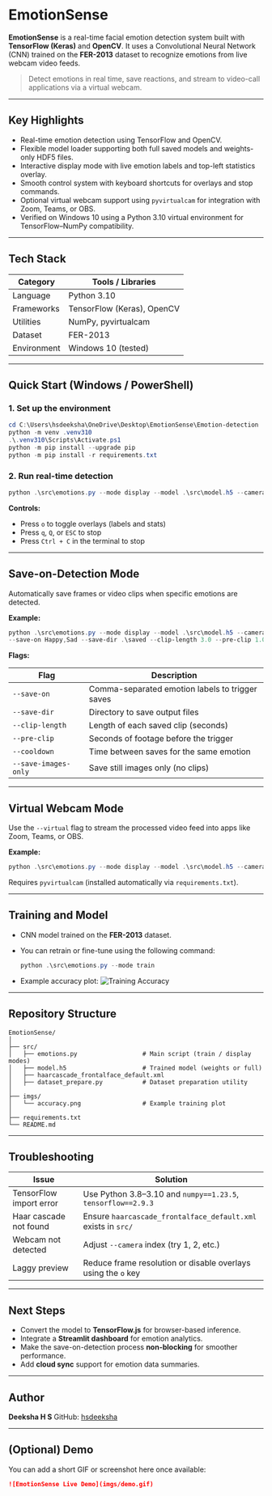 # EmotionSense

**EmotionSense** is a real-time facial emotion detection system built with **TensorFlow (Keras)** and **OpenCV**.
It uses a Convolutional Neural Network (CNN) trained on the **FER-2013** dataset to recognize emotions from live webcam video feeds.

> Detect emotions in real time, save reactions, and stream to video-call applications via a virtual webcam.

---

## Key Highlights

* Real-time emotion detection using TensorFlow and OpenCV.
* Flexible model loader supporting both full saved models and weights-only HDF5 files.
* Interactive display mode with live emotion labels and top-left statistics overlay.
* Smooth control system with keyboard shortcuts for overlays and stop commands.
* Optional virtual webcam support using `pyvirtualcam` for integration with Zoom, Teams, or OBS.
* Verified on Windows 10 using a Python 3.10 virtual environment for TensorFlow–NumPy compatibility.

---

## Tech Stack

| Category    | Tools / Libraries          |
| ----------- | -------------------------- |
| Language    | Python 3.10                |
| Frameworks  | TensorFlow (Keras), OpenCV |
| Utilities   | NumPy, pyvirtualcam        |
| Dataset     | FER-2013                   |
| Environment | Windows 10 (tested)        |

---

## Quick Start (Windows / PowerShell)

### 1. Set up the environment

```powershell
cd C:\Users\hsdeeksha\OneDrive\Desktop\EmotionSense\Emotion-detection
python -m venv .venv310
.\.venv310\Scripts\Activate.ps1
python -m pip install --upgrade pip
python -m pip install -r requirements.txt
```

### 2. Run real-time detection

```powershell
python .\src\emotions.py --mode display --model .\src\model.h5 --camera 0
```

**Controls:**

* Press `o` to toggle overlays (labels and stats)
* Press `q`, `Q`, or `ESC` to stop
* Press `Ctrl + C` in the terminal to stop

---

## Save-on-Detection Mode

Automatically save frames or video clips when specific emotions are detected.

**Example:**

```powershell
python .\src\emotions.py --mode display --model .\src\model.h5 --camera 0 ^
--save-on Happy,Sad --save-dir .\saved --clip-length 3.0 --pre-clip 1.0 --cooldown 5 --vcam-fps 10
```

**Flags:**

| Flag                 | Description                                     |
| -------------------- | ----------------------------------------------- |
| `--save-on`          | Comma-separated emotion labels to trigger saves |
| `--save-dir`         | Directory to save output files                  |
| `--clip-length`      | Length of each saved clip (seconds)             |
| `--pre-clip`         | Seconds of footage before the trigger           |
| `--cooldown`         | Time between saves for the same emotion         |
| `--save-images-only` | Save still images only (no clips)               |

---

## Virtual Webcam Mode

Use the `--virtual` flag to stream the processed video feed into apps like Zoom, Teams, or OBS.

**Example:**

```powershell
python .\src\emotions.py --mode display --model .\src\model.h5 --camera 0 --virtual
```

Requires `pyvirtualcam` (installed automatically via `requirements.txt`).

---

## Training and Model

* CNN model trained on the **FER-2013** dataset.
* You can retrain or fine-tune using the following command:

	```powershell
	python .\src\emotions.py --mode train
	```
* Example accuracy plot:
	![Training Accuracy](imgs/accuracy.png)

---

## Repository Structure

```
EmotionSense/
│
├── src/
│   ├── emotions.py                  # Main script (train / display modes)
│   ├── model.h5                     # Trained model (weights or full)
│   ├── haarcascade_frontalface_default.xml
│   ├── dataset_prepare.py           # Dataset preparation utility
│
├── imgs/
│   └── accuracy.png                 # Example training plot
│
├── requirements.txt
└── README.md
```

---

## Troubleshooting

| Issue                   | Solution                                                      |
| ----------------------- | ------------------------------------------------------------- |
| TensorFlow import error | Use Python 3.8–3.10 and `numpy==1.23.5`, `tensorflow==2.9.3`  |
| Haar cascade not found  | Ensure `haarcascade_frontalface_default.xml` exists in `src/` |
| Webcam not detected     | Adjust `--camera` index (try 1, 2, etc.)                      |
| Laggy preview           | Reduce frame resolution or disable overlays using the `o` key |

---

## Next Steps

* Convert the model to **TensorFlow.js** for browser-based inference.
* Integrate a **Streamlit dashboard** for emotion analytics.
* Make the save-on-detection process **non-blocking** for smoother performance.
* Add **cloud sync** support for emotion data summaries.

---

## Author

**Deeksha H S**
GitHub: [hsdeeksha](https://github.com/hsdeeksha)

---

## (Optional) Demo

You can add a short GIF or screenshot here once available:

```markdown
![EmotionSense Live Demo](imgs/demo.gif)
```

  